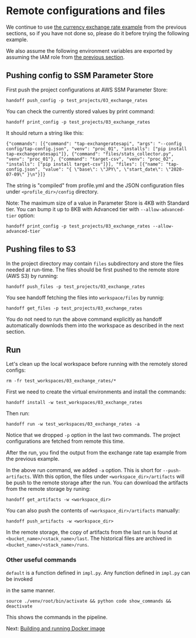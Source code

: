 # Remote configurations and files

We continue to use
[the currency exchange rate example](venv_config) from the previous
sections, so if you have not done so, please do it before trying the following
example.

We also assume the following environment variables are exported by assuming
the IAM role from [the previous section](role).

## Pushing config to SSM Parameter Store

First push the project configurations at AWS SSM Parameter Store:

```
handoff push_config -p test_projects/03_exchange_rates
```

You can check the currently stored values by print command:

```
handoff print_config -p test_projects/03_exchange_rates
```

It should return a string like this:
```
{"commands": [{"command": "tap-exchangeratesapi", "args": "--config config/tap-config.json", "venv": "proc_01", "installs": ["pip install tap-exchangeratesapi"]}, {"command": "files/stats_collector.py", "venv": "proc_01"}, {"command": "target-csv", "venv": "proc_02", "installs": ["pip install target-csv"]}], "files": [{"name": "tap-config.json", "value": "{ \"base\": \"JPY\", \"start_date\": \"2020-07-09\" }\n"}]}
```

The string is "compiled" from profile.yml and the JSON configuration files under
`<profile_dir>/config` directory.

Note: The maximum size of a value in Parameter Store is 4KB with Standard
tier. You can bump it up to 8KB with Advanced tier with `--allow-advanced-tier` option:

```
handoff print_config -p test_projects/03_exchange_rates --allow-advanced-tier
```

## Pushing files to S3

In the project directory may contain `files` subdirectory and store the
files needed at run-time. The files should be first pushed to the remote
store (AWS S3) by running:

```
handoff push_files -p test_projects/03_exchange_rates
```

You see handoff fetching the files into `workspace/files` by runnig:
```
handoff get_files -p test_projects/03_exchange_rates
```

You do not need to run the above command explicitly as handoff automatically
downlods them into the workspace as described in the next section.

## Run

Let's clean up the local workspace before running with the remotely stored
configs:
```
rm -fr test_workspaces/03_exchange_rates/*
```

First we need to create the virtual environments and install the commands:
```
handoff install -w test_workspaces/03_exchange_rates
```

Then run:
```
handoff run -w test_workspaces/03_exchange_rates -a
```

Notice that we dropped `-p` option in the last two commands. The project
configurations are fetched from remote this time.

After the run, you find the output from the exchange rate tap example from
the previous example.

In the above run command, we added `-a` option. This is short for `--push-artifacts`.
With this option, the files under `<workspace_dir>/artifacts` will be push to
the remote storage after the run. You can download the artifacts from the
remote storage by runing:
```
handoff get_artifacts -w <workspace_dir>
```

You can also push the contents of `<workspace_dir>/artifacts` manually:
```
handoff push_artifacts -w <workspace_dir>
```

In the remote storage, the copy of artifacts from the last run is found at
`<bucket_name>/<stack_name>/last`. The historical files are archived in
`<bucket_name>/<stack_name>/runs`.

### Other useful commands

`default` is a function defined in `impl.py`. Any function defined in `impl.py` can be invoked

in the same manner.

```
source ./venv/root/bin/activate && python code show_commands && deactivate
```

This shows the commands in the pipeline.

Next: [Building and running Docker image](docker)
